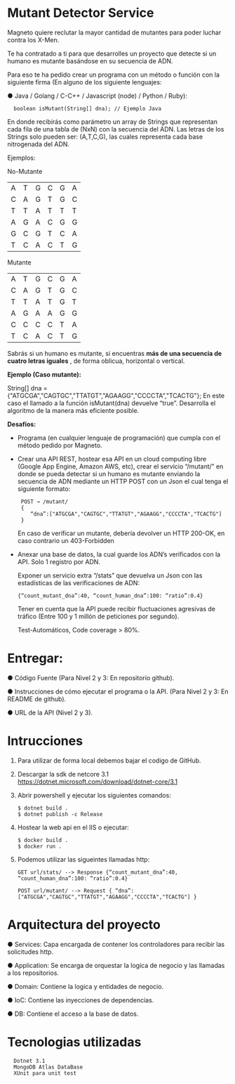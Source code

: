 # Mutant Detector Service

Magneto quiere reclutar la mayor cantidad de mutantes para poder luchar
contra los X-Men.

Te ha contratado a ti para que desarrolles un proyecto que detecte si un
humano es mutante basándose en su secuencia de ADN.

Para eso te ha pedido crear un programa con un método o función con la siguiente firma (En
alguno de los siguiente lenguajes: 
      
● Java / Golang / C-C++ / Javascript (node) / Python / Ruby):

      boolean isMutant(String[] dna); // Ejemplo Java
En donde recibirás como parámetro un array de Strings que representan cada fila de una tabla
de (NxN) con la secuencia del ADN. Las letras de los Strings solo pueden ser: (A,T,C,G), las
cuales representa cada base nitrogenada del ADN.

Ejemplos:

No-Mutante

|||||||
|-|-|-|-|-|-|
|A|T|G|C|G|A|
|C|A|G|T|G|C|
|T|T|A|T|T|T|
|A|G|A|C|G|G|
|G|C|G|T|C|A|
|T|C|A|C|T|G|

Mutante

|||||||
|-|-|-|-|-|-|
|A|T|G|C|G|A|
|C|A|G|T|G|C|
|T|T|A|T|G|T|
|A|G|A|A|G|G|
|C|C|C|C|T|A|
|T|C|A|C|T|G|

Sabrás si un humano es mutante, si encuentras **más de una secuencia de cuatro letras
iguales** , de forma oblicua, horizontal o vertical.

**Ejemplo (Caso mutante):**

String[] dna = {"ATGCGA","CAGTGC","TTATGT","AGAAGG","CCCCTA","TCACTG"};
En este caso el llamado a la función isMutant(dna) devuelve “true”.
Desarrolla el algoritmo de la manera más eficiente posible.


**Desafíos:**

- Programa (en cualquier lenguaje de programación) que cumpla con el método pedido por Magneto.

- Crear una API REST, hostear esa API en un cloud computing libre (Google App Engine,
Amazon AWS, etc), crear el servicio “/mutant/” en donde se pueda detectar si un humano es
mutante enviando la secuencia de ADN mediante un HTTP POST con un Json el cual tenga el
siguiente formato:
            
       POST → /mutant/
       {
          “dna”:["ATGCGA","CAGTGC","TTATGT","AGAAGG","CCCCTA","TCACTG"]
       }

   En caso de verificar un mutante, debería devolver un HTTP 200-OK, en caso contrario un 403-Forbidden

- Anexar una base de datos, la cual guarde los ADN’s verificados con la API.
   Solo 1 registro por ADN.

   Exponer un servicio extra “/stats” que devuelva un Json con las estadísticas de las verificaciones de ADN: 
    
      {“count_mutant_dna”:40, “count_human_dna”:100: “ratio”:0.4}
    
   Tener en cuenta que la API puede recibir fluctuaciones agresivas de tráfico (Entre 100 y 1 millón de peticiones por segundo).

   Test-Automáticos, Code coverage > 80%.

# Entregar:

  ● Código Fuente (Para Nivel 2 y 3: En repositorio github).
  
  ● Instrucciones de cómo ejecutar el programa o la API. (Para Nivel 2 y 3: En README de github).
  
  ● URL de la API (Nivel 2 y 3).

# Intrucciones

1. Para utilizar de forma local debemos bajar el codigo de GitHub.
2. Descargar la sdk de netcore 3.1 https://dotnet.microsoft.com/download/dotnet-core/3.1
3. Abrir powershell y ejecutar los siguientes comandos:

       $ dotnet build .
       $ dotnet publish -c Release

4. Hostear la web api en el IIS o ejecutar:
      
       $ docker build .
       $ docker run .

5. Podemos utilizar las sigueintes llamadas http:

       GET url/stats/ --> Response {“count_mutant_dna”:40, “count_human_dna”:100: “ratio”:0.4}
       
       POST url/mutant/ --> Request { “dna”:["ATGCGA","CAGTGC","TTATGT","AGAAGG","CCCCTA","TCACTG"] }

# Arquitectura del proyecto

 ● Services: Capa encargada de contener los controladores para recibir las solicitudes http.
 
 ● Application: Se encarga de orquestar la logica de negocio y las llamadas a los repositorios.
 
 ● Domain: Contiene la logica y entidades de negocio.
 
 ● IoC: Contiene las inyecciones de dependencias.
 
 ● DB: Contiene el acceso a la base de datos.

# Tecnologias utilizadas

      Dotnet 3.1
      MongoDB Atlas DataBase
      XUnit para unit test
